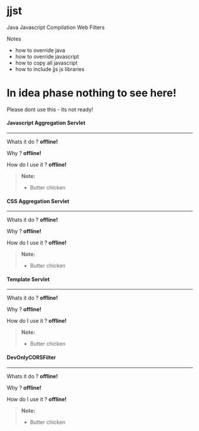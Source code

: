 # jjst
Java Javascript Compilation Web Filters


Notes
- how to override java
- how to override javascript
- how to copy all javascript
- how to include jjs js libraries


In idea phase nothing to see here!
===================

Please dont use this - its not ready!


#### Javascript Aggregation Servlet
-------------

Whats it do ? **offline!**

Why ? **offline!**

How do I use it ? **offline!**
> **Note:**
> - Butter chicken

#### CSS Aggregation Servlet
-------------

Whats it do ? **offline!**

Why ? **offline!**

How do I use it ? **offline!**
> **Note:**
> - Butter chicken


#### Template Servlet
-------------

Whats it do ? **offline!**

Why ? **offline!**

How do I use it ? **offline!**
> **Note:**
> - Butter chicken

#### DevOnlyCORSFilter
-------------

Whats it do ? **offline!**

Why ? **offline!**

How do I use it ? **offline!**
> **Note:**
> - Butter chicken



